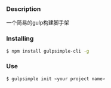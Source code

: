 ### Description
一个简易的gulp构建脚手架

### Installing

```bash
$ npm install gulpsimple-cli -g
```

### Use
```bash
$ gulpsimple init <your project name> 
```

